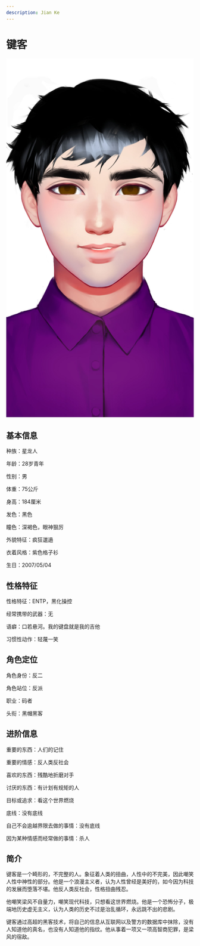 ```yaml
---
description: Jian Ke
---
```


# 键客

![键客](../../.gitbook/assets/键客.jpg)

## **基本信息**

种族：星龙人

年龄：28岁青年

性别：男

体重：75公斤

身高：184厘米

发色：黑色

瞳色：深褐色，眼神狠厉

外貌特征：疯狂邋遢

衣着风格：紫色格子衫

生日：2007/05/04

## **性格特征**

性格特征：ENTP，黑化操控

经常携带的武器：无

语癖：口若悬河。我的键盘就是我的吉他

习惯性动作：轻蔑一笑

## **角色定位**

角色身份：反二

角色站位：反派

职业：码者

头衔：黑帽黑客

## **进阶信息**

重要的东西：人们的记住

重要的情感：反人类反社会

喜欢的东西：残酷地折磨对手

讨厌的东西：有计划有规矩的人

目标或追求：看这个世界燃烧

底线：没有底线

自己不会逾越界限去做的事情：没有底线

因为某种情感而经常做的事情：杀人

## **简介**

键客是一个畸形的，不完整的人。象征着人类的扭曲，人性中的不完美，因此嘲笑人性中神性的部分。他是一个浪漫主义者，认为人性曾经是美好的，如今因为科技的发展而堕落不堪。他反人类反社会，性格扭曲残忍。

他嘲笑梁风不自量力，嘲笑现代科技，只想看这世界燃烧。他是一个恐怖分子，极端地历史虚无主义，认为人类的历史不过是治乱循环，永远跳不出的悲剧。

键客通过高超的黑客技术，将自己的信息从互联网以及警方的数据库中抹除，没有人知道他的真名，也没有人知道他的指纹。他从事着一项又一项高智商犯罪，是梁风的宿敌。
